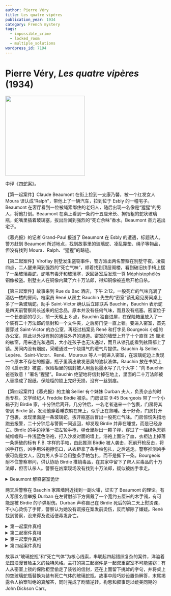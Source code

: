 ```yaml
---
author: Pierre Véry
title: Les quatre vipères
publication_year: 1934
category: French mystery
tags:
  - impossible_crime
  - locked_room
  - multiple_solutions
wordpress_id: 7194
---
```


# Pierre Véry, <i>Les quatre vipères</i> (1934)

<img src=images/1934_cover.jpg width=250/>

中译《四蛇案》。

【第一起案件】Claude Beaumont 在街上捡到一支康乃馨，被一个红发女人 Moura 误认成“Ralph”，带他上了一辆汽车，拉到位于 Esbly 的一幢宅子。Beaumont 在客厅看到一位被绳索绑住的老妇人，随后出现一名像是“猩猩”的男人，将他打倒。Beaumont 在桌上看到一条约十五厘米长、拇指粗的蛇状玻璃瓶，蛇嘴里插着玻璃塞，拔出后闻到强烈的“死亡余味”香水。Beaumont 奋力逃出宅子。

《暮光报》的记者 Grand-Paul 报道了 Beaumont 在 Esbly 的遭遇，标题诱人。警方赶到 Beaumont 所述地点，找到故事里的玻璃蛇、凌乱靠垫、绳子等物品，但没有找到 Moura、Ralph、“猩猩”的踪迹。

【第二起案件】Viroflay 别墅发生盗窃事件，警方派出两名警察在别墅守夜。凌晨四点，二人醒来闻到强烈的“死亡气味”，顺着找到顶层阁楼，看到破旧扶手椅上摆了一条玻璃毒蛇，蛇嘴有毒牙和玻璃塞，返回卧室后发现一尊 Méphistophélès 铜像被盗。别墅主人在铜像内藏了六十万法郎，得知铜像被盗后开枪自杀。

【第三起案件】故事来到 Rue du Bac 酒店，下午 2:12，一股死亡的气味充满了酒店一楼的房间。档案员 René 从房主 Bauchin 先生的“密室”锁孔窥见房间桌上多了一条玻璃蛇。助手 Saint-Victor 确认后立即联系 Bauchin，Bauchin 表示蛇是四天前警察局长送来的纪念品，原本并没有任何气味，而且没有瓶塞。密室位于一个长走廊的尽头，前一天晚上 8 点，Bauchin 独自进屋，在保险箱里放入了一个装有二十万法郎的信封和一个文件夹，之后房门便一直上锁。要进入密室，首先要穿过 Saint-Victor 的办公室，再经过档案员 René 和打字员 Bourgeois 小姐的办公室，除此以外没有别的通往外界的通道。密室的墙壁上开了十个直径 25 厘米的舷窗，用来透光和通风，大小连孩子也无法通过，而且从锁孔能看到舷窗都上了锁。房间内没有烟囱，采暖通过一个烧煤气的暖气片提供。Bauchin 与 Sellier、Lepère、Saint-Victor、René、Mouroux 等人一同进入密室，在玻璃蛇边上发现一个原本不存在的瓶塞，瓶子里滴出散发恶臭的油状液体。Bauchin 放在书架上的《启示录》被盗，保险柜里的信封被人用蓝色墨水写了几个大字：“向 Bauchin 爸爸致意！”署名“猩猩”。Bauchin 绝望地将信封掉在地上，里面的二十万法郎被人替换成了报纸。保险柜的锁上完好无损，没有一丝划痕。

【第四起案件】《暮光报》的主编 Sellier 有个妹妹 Durban 夫人，负责杂志的时尚专栏。文学经纪人 Freddie Birdie 被杀。门房证实 9:45 Bourgeois 带了一个小箱子到 Birdie 家，十分钟后离开。几分钟后，一名老者送来一个包裹，门房将其带到 Birdie 家，发现他穿着睡衣躺在床上，似乎正在熟睡。出于好奇，门房打开了包裹，发现里面是一条玻璃蛇，拔开瓶塞后冒出一股死亡气味。门房惊慌失措地跑去报警，二十分钟后与警察一同返回，却发现 Birdie 并非在睡觉，而是已经身亡。Birdie 的手边掉落一把左轮手枪，弹仓里射出一颗子弹，穿过了一幅绿色天鹅绒帷幔和一件浅蓝色浴袍，打入沙发对面的墙上。浴袍上面沾了血，衣柜边上掉落一条撕破的标有 F.B. 字样的手帕，由此推测 Birdie 被人袭击，死前开枪反击，将凶手打伤，凶手用浴袍擦伤口，从衣柜拿了条手帕包扎，之后逃走。警察推测凶手很可能是女人，因为男人多半会用整条手帕包扎，而不是撕下一条。Bourgeois 耐不住警察审问，供认协助 Birdie 推销毒品，在其家中留下了帮人买毒品的十万法郎，但否认杀人。警察在凶案现场没有找到十万法郎，疑似被凶手拿走。

<details><summary>Beaumont 解释密室诡计</summary>
前一天晚上 Bauchin 进入密室放信封，曾打开过几个舷窗透气。Bauchin 把装钱的信封和文件夹放在桌上，盗贼从舷窗伸入一根带夹子的长杆，精准地取走了信封，用一个装有旧报纸的假信封替代。假信封朝下的一面写了“向 Bauchin 爸爸致意！”Bauchin 聚精会神地阅读书架上的《启示录》，没有注意到信封被掉包，直接锁入保险柜中。盗贼用同样的手法，把桌上不带瓶塞的空玻璃蛇瓶换成了带瓶塞、装有死亡香水的玻璃蛇瓶。第二天下午 2 点，太阳光以最大的强度照在玻璃蛇瓶上，里面的气体受热膨胀，顶开瓶塞，气味泄露。盗贼下午和 Bauchin 一起进入密室，趁乱盗走书架上的《启示录》。
</details>

两天后警察在 Bauchin 家围墙附近找到一副火钳，证实了 Beaumont 的理论。有人写匿名信举报 Durban 在左臂肘部下方佩戴了一个宽约五厘米的木手镯，有可能是被 Birdie 的子弹射伤。Durban 声称自己在 Birdie 死后的第二天上熨烫课，不小心烫伤了手臂，警察认为她没有谎报在案发前烫伤，反而解除了嫌疑。René 找到警察，没来得及说话便毒发身亡。

<details><summary>第一起案件真相</summary>
Beaumont 为了出名，以常去的烟草店周边的人物为原型，虚构了案件里的人物。
</details>

<details><summary>第二起案件真相</summary>
Beaumont 用玻璃蛇的气味引开两名警察，盗走铜像。他事先不知道铜像里藏了六十万法郎，发现后找 Sellier 寻求建议，Sellier 从中拿了二十万法郎还赌债。铜像主人自杀后，Beaumont 和 Sellier 一度想要向警方自首，被 Durban 阻止。
</details>

<details><summary>第三起案件真相</summary>
Sellier 用锥子在通往密室的煤气管道（伏线）上刺了一个小孔，向屋内注入大量死亡气体，引发气味泄露。Sellier 随同 Bauchin 进屋，在桌子上偷放了一个玻璃瓶塞，又趁大家轮流检查瓶子的时候在里面挤入几滴死亡香水。Sellier 提前在 Bauchin 装钱的信封上用隐形墨水写了字，Bauchin 看到信封上的字，以为钱被盗走，绝望地将信封掉在地上，Sellier 捡起信封时完成掉包。Saint-Victor 盗取《启示录》，被 René 目睹和敲诈，Saint-Victor 毒死 René 灭口。火钳是 Beaumont 和 Sellier 故意留下的假证据。
</details>

<details><summary>第四起案件真相</summary>
Durban 在 Bourgeois 离开后不久潜入 Birdie 家偷钱，但不知钱的藏匿地点，这时门房进屋送包裹，她被迫躲到帷幔后面。门房看到 Birdie 躺在床上，其实他并未死亡，只是因毒瘾发作，无法回应门房的呼喊。门房出于好奇打开了玻璃蛇瓶，一闻到气味便赶往警局报警。Birdie 被气味唤醒，联想到之前的案件，误以为自己被盗，无意间做出的手势泄露了藏钱的位置。Durban 趁机现身，与 Birdie 发生冲突，两人同时开枪，Birdie 中枪身亡，而 Durban 则手臂受伤。Durban 拿了十万法郎逃之夭夭，第二天故意用熨斗烫伤手臂，伪装伤口来源。
</details>

故事以“玻璃蛇瓶”和“死亡气体”为核心线索，串联起四起错综复杂的案件，洋溢着法国浪漫冒险主义的独特风格。主打的第三起案件是一起双重密室不可能盗窃：有人从密室上锁的保险柜里偷走了装钱的信封，还在上面留下挑衅的字句，并将桌上的空玻璃蛇瓶替换为装有死亡气体的玻璃蛇瓶。故事中段巧妙设置伪解答，末尾揭露令人拍案叫绝的真解答，同时完成了剧情逆转。构思和叙事足以媲美同期的 John Dickson Carr。